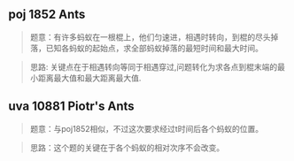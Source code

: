 

## poj 1852 Ants
>题意：有许多蚂蚁在一根棍上，他们匀速进，相遇时转向，到棍的尽头掉落，已知各蚂蚁的起始点，求全部蚂蚁掉落的最短时间和最大时间。

>思路: 关键点在于相遇转向等同于相遇穿过,问题转化为求各点到棍末端的最小距离最大值和最大距离最大值.

## uva 10881 Piotr's Ants
>题意：与poj1852相似，不过这次要求经过t时间后各个蚂蚁的位置。

>思路：这个题的关键在于各个蚂蚁的相对次序不会改变。

